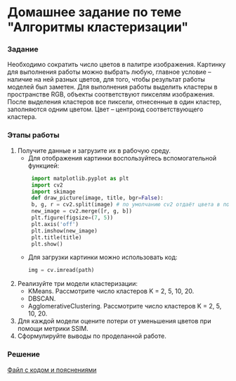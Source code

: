 # Домашнее задание по теме "Алгоритмы кластеризации"

### Задание
Необходимо сократить число цветов в палитре изображения. Картинку для выполнения работы можно выбрать любую, главное условие – наличие на ней разных цветов, для того, чтобы результат работы моделей был заметен. Для выполнения работы выделить кластеры в пространстве RGB, объекты соответствуют пикселям изображения. После выделения кластеров все пиксели, отнесенные в один кластер, заполняются одним цветом. Цвет – центроид соответствующего кластера.

### Этапы работы
1. Получите данные и загрузите их в рабочую среду.
   - Для отображения картинки воспользуйтесь вспомогательной функцией:
     ```python
      import matplotlib.pyplot as plt
      import cv2
      import skimage
      def draw_picture(image, title, bgr=False):
      b, g, r = cv2.split(image) # по умолчанию cv2 отдаёт цвета в порядке BGR вместо RGB
      new_image = cv2.merge([r, g, b])
      plt.figure(figsize=(7, 5))
      plt.axis('off')
      plt.imshow(new_image)
      plt.title(title)
      plt.show()
      ```
   - Для загрузки картинки можно использовать код:
     ```python
     img = cv.imread(path)
     ```
2. Реализуйте три модели кластеризации:
   - KMeans. Рассмотрите число кластеров K = 2, 5, 10, 20.
   - DBSCAN.
   - AgglomerativeClustering. Рассмотрите число кластеров K = 2, 5, 10, 20.
3. Для каждой модели оцените потери от уменьшения цветов при помощи метрики SSIM.
4. Сформулируйте выводы по проделанной работе.

### Решение
[Файл с кодом и пояснениями](/Projects/03_Working_with_features_and_building_models/10_Clustering_algorithms/Solution.ipynb)
